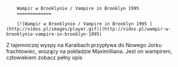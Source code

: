 
        Wampir w Brooklynie / Vampire in Brooklyn 1995 
        =============
        
        [![Wampir w Brooklynie / Vampire in Brooklyn 1995 ](http://vidos.pl/images/player.gif)](http://vidos.pl/wampir-w-brooklynie-vampire-in-brooklyn-1995)
        
        
 Z tajemniczej wyspy na Karaibach przypływa do Nowego Jorku frachtowiec, wiozący na pokładzie Maximilliana. Jest on wampirem, człowiekiem zobacz pełny opis
    